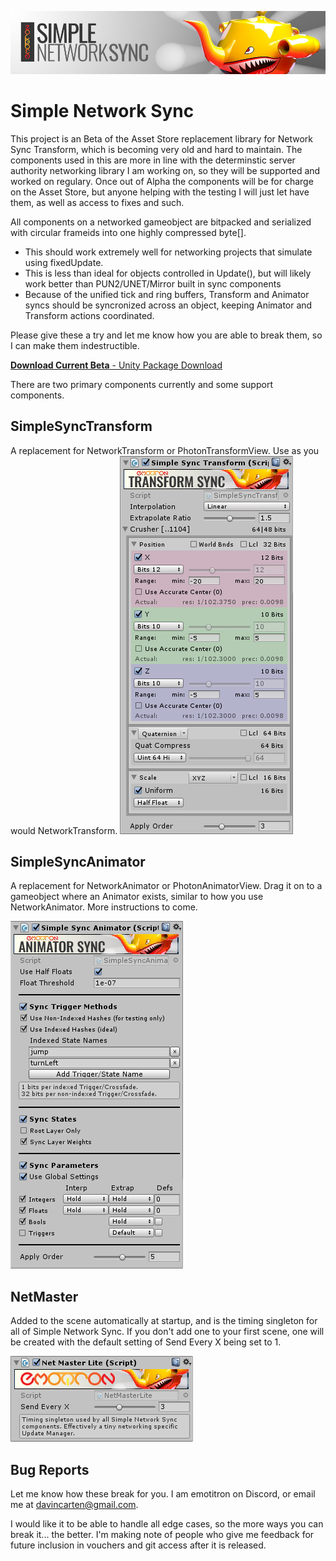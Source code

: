 ![Header](https://github.com/emotitron/Simple-Network-Sync/blob/master/Docs/SNS_DocumentHeader.jpg?raw=true)
# Simple Network Sync
This project is an Beta of the Asset Store replacement library for Network Sync Transform, which is becoming very old and hard to maintain. The components used in this are more in line with the determinstic server authority networking library I am working on, so they will be supported and worked on regulary. Once out of Alpha the components will be for charge on the Asset Store, but anyone helping with the testing I will just let have them, as well as access to fixes and such.

All components on a networked gameobject are bitpacked and serialized with circular frameids into one highly compressed byte[].

- This should work extremely well for networking projects that simulate using fixedUpdate.
- This is less than ideal for objects controlled in Update(), but will likely work better than PUN2/UNET/Mirror built in sync components
- Because of the unified tick and ring buffers, Transform and Animator syncs should be syncronized across an object, keeping Animator and Transform actions coordinated.

Please give these a try and let me know how you are able to break them, so I can make them indestructible.

[**Download Current Beta** - Unity Package Download](https://github.com/emotitron/Simple-Network-Sync/releases)

There are two primary components currently and some support components.

## SimpleSyncTransform
A replacement for NetworkTransform or PhotonTransformView. Use as you would NetworkTransform.
![SyncTransform](https://github.com/emotitron/Simple-Network-Sync/blob/master/Docs/Unity_2019-05-19_00-33-06.png?raw=truee)

## SimpleSyncAnimator
A replacement for NetworkAnimator or PhotonAnimatorView. Drag it on to a gameobject where an Animator exists, similar to how you use NetworkAnimator. More instructions to come.

![SyncAnimator](https://github.com/emotitron/Simple-Network-Sync/blob/master/Docs/Unity_2019-05-19_00-31-58.png?raw=true)


## NetMaster
Added to the scene automatically at startup, and is the timing singleton for all of Simple Network Sync. If you don't add one to your first scene, one will be created with the default setting of Send Every X being set to 1.

![NetMaster](https://github.com/emotitron/Simple-Network-Sync/blob/master/Docs/NetMaster.png?raw=true)

## Bug Reports
Let me know how these break for you. I am emotitron on Discord, or email me at davincarten@gmail.com.

I would like it to be able to handle all edge cases, so the more ways you can break it... the better. I'm making note of people who give me feedback for future inclusion in vouchers and git access after it is released.

